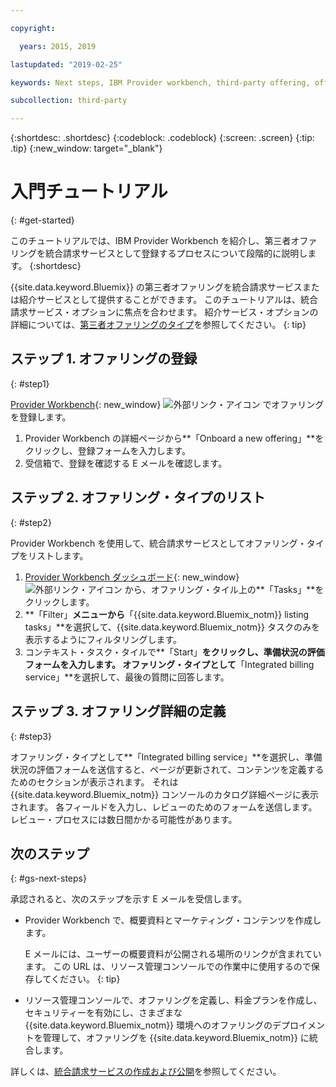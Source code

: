 ```yaml
---

copyright:

  years: 2015, 2019

lastupdated: "2019-02-25"

keywords: Next steps, IBM Provider workbench, third-party offering, offering type

subcollection: third-party

---
```


{:shortdesc: .shortdesc}
{:codeblock: .codeblock}
{:screen: .screen}
{:tip: .tip}
{:new_window: target="_blank"}

# 入門チュートリアル
{: #get-started}

このチュートリアルでは、IBM Provider Workbench を紹介し、第三者オファリングを統合請求サービスとして登録するプロセスについて段階的に説明します。
{:shortdesc}

{{site.data.keyword.Bluemix}} の第三者オファリングを統合請求サービスまたは紹介サービスとして提供することができます。 このチュートリアルは、統合請求サービス・オプションに焦点を合わせます。 紹介サービス・オプションの詳細については、[第三者オファリングのタイプ](/docs/third-party?topic=third-party-offering-types#offering-types)を参照してください。
{: tip}

## ステップ 1. オファリングの登録
{: #step1}

[Provider Workbench](https://www.ibm.com/marketplace/workbench/){: new_window} ![外部リンク・アイコン](../icons/launch-glyph.svg "外部リンク・アイコン") でオファリングを登録します。

1. Provider Workbench の詳細ページから**「Onboard a new offering」**をクリックし、登録フォームを入力します。
2. 受信箱で、登録を確認する E メールを確認します。

## ステップ 2. オファリング・タイプのリスト
{: #step2}

Provider Workbench を使用して、統合請求サービスとしてオファリング・タイプをリストします。

1. [Provider Workbench ダッシュボード](https://www.ibm.com/marketplace/workbench/provider/dashboard){: new_window} ![外部リンク・アイコン](../icons/launch-glyph.svg "外部リンク・アイコン") から、オファリング・タイル上の**「Tasks」**をクリックします。
2. **「Filter」**メニューから**「{{site.data.keyword.Bluemix_notm}} listing tasks」**を選択して、{{site.data.keyword.Bluemix_notm}} タスクのみを表示するようにフィルタリングします。
3. コンテキスト・タスク・タイルで**「Start」**をクリックし、準備状況の評価フォームを入力します。 オファリング・タイプとして**「Integrated billing service」**を選択して、最後の質問に回答します。

## ステップ 3. オファリング詳細の定義
{: #step3}

オファリング・タイプとして**「Integrated billing service」**を選択し、準備状況の評価フォームを送信すると、ページが更新されて、コンテンツを定義するためのセクションが表示されます。 それは {{site.data.keyword.Bluemix_notm}} コンソールのカタログ詳細ページに表示されます。 各フィールドを入力し、レビューのためのフォームを送信します。 レビュー・プロセスには数日間かかる可能性があります。

## 次のステップ
{: #gs-next-steps}

承認されると、次のステップを示す E メールを受信します。

* Provider Workbench で、概要資料とマーケティング・コンテンツを作成します。

  E メールには、ユーザーの概要資料が公開される場所のリンクが含まれています。 この URL は、リソース管理コンソールでの作業中に使用するので保存してください。 
  {: tip}

* リソース管理コンソールで、オファリングを定義し、料金プランを作成し、セキュリティーを有効にし、さまざまな {{site.data.keyword.Bluemix_notm}} 環境へのオファリングのデプロイメントを管理して、オファリングを {{site.data.keyword.Bluemix_notm}} に統合します。 

詳しくは、[統合請求サービスの作成および公開](/docs/third-party?topic=third-party-overview#overview)を参照してください。 
